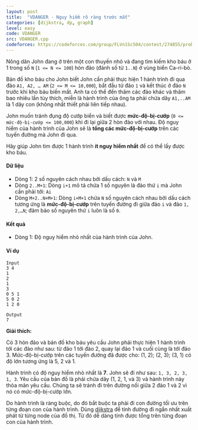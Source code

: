 ```yaml
---
layout: post
title:  "VDANGER - Nguy hiểm rõ ràng trước mắt"
categories: [dijkstra, dp, graph]
level: easy
code: VDANGER
src: VDANGER.cpp
codeforces: https://codeforces.com/group/FLVn1Sc504/contest/274855/problem/B
---
```



Nông dân John đang ở trên một con thuyền nhỏ và đang tìm kiếm kho báu ở 1 trong số `N` (`1 <= N <= 100`) hòn đảo (đánh số từ `1..N`) ở vùng biển Ca-ri-bò.

Bản đồ kho báu cho John biết John cần phải thực hiện 1 hành trình đi qua đảo `A1, A2, … AM` (`2 <= M <= 10,000`), bắt đầu từ đảo `1` và kết thúc ở đảo `N` trước khi kho báu biến mất. Anh ta có thể đến thăm các đảo khác và thăm bao nhiêu lần tùy thích, miễn là hành trình của ông ta phải chứa dãy `A1,..AM` là 1 dãy con (không nhất thiết phải liên tiếp nhau).

John muốn tránh đụng độ cướp biển và biết được **mức-độ-bị-cướp** (`0 <= mức-độ-bị-cướp <= 100,000`) khi đi lại giữa 2 hòn đảo với nhau. Độ nguy hiểm của hành trình của John sẽ là **tổng các mức-độ-bị-cướp** trên các tuyến đường mà John đi qua.

Hãy giúp John tìm được 1 hành trình **ít nguy hiểm nhất** để có thể lấy được kho báu.

#### Dữ liệu

+ Dòng 1: 2 số nguyên cách nhau bởi dấu cách: `N` và `M`
+ Dòng `2..M+1`: Dòng `i+1` mô tả chứa 1 số nguyên là đảo thứ `i` mà John cần phải tới: `Ai`
+ Dòng `M+2..N+M+1`: Dòng `i+M+1` chứa `N` số nguyên cách nhau bởi dấu cách tương ứng là **mức-độ-bị-cướp** trên tuyến đường đi giữa đảo `i` và đảo `1, 2,…N`; đảm bảo số nguyên thứ `i` luôn là số `0`.

#### Kết quả

+ Dòng 1: Độ nguy hiểm nhỏ nhất của hành trình của John.

#### Ví dụ

```
Input
3 4
1
2
1
3
0 5 1
5 0 2
1 2 0

Output
7
```

**Giải thích:**

Có 3 hòn đảo và bản đồ kho báu yêu cầu John phải thực hiện 1 hành trình tới các đảo như sau: từ đảo 1 tới đảo 2, quay lại đảo 1 và cuối 
cùng là tới đảo 3. Mức-độ-bị-cướp trên các tuyến đường đã được cho: (1, 2); (2, 3); (3, 1) có độ lớn tương ứng là 5, 2 và 1.

Hành trình có độ nguy hiểm nhỏ nhất là **7**. John sẽ đi như sau: `1, 3, 2, 3, 1, 3`. Yêu cầu của bản đồ là phải chứa dãy
(1, 2, 1, và 3) và hành trình này thỏa mãn yêu cầu. Chúng ta sẽ tránh đi trên đường nối giữa 2 đảo 1 và 2 vì nó có mức-độ-bị-cướp lớn.

<!--more-->


Do hành trình là ràng buộc, do đó bắt buộc ta phải đi con đường tối ưu trên từng đoạn con của hành trình. Dùng [dijkstra](https://vnspoj.github.io/category/dijkstra) để tính đường đi ngắn nhất xuất phát từ từng node của đồ thị. Từ đó dễ dàng tính được tổng trên từng đoạn con của hành trình.
